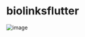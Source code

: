 # biolinksflutter
![image](https://user-images.githubusercontent.com/34627404/126928177-b9b2d978-01de-4ccb-bdfc-eb1d94b52fc9.png)
